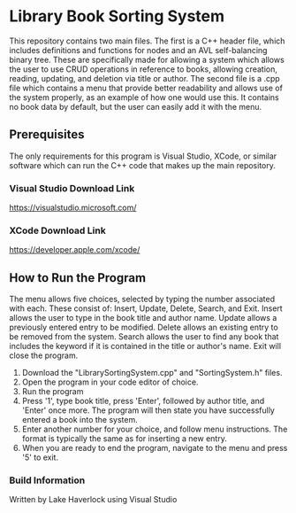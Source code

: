 # Library Book Sorting System

This repository contains two main files. The first is a C++ header file, which includes definitions and functions for nodes and an AVL self-balancing binary tree. These are specifically made for allowing a system which allows the user to use CRUD operations in reference to books, allowing creation, reading, updating, and deletion via title or author. The second file is a .cpp file which contains a menu that provide better readability and allows use of the system properly, as an example of how one would use this. It contains no book data by default, but the user can easily add it with the menu. 

## Prerequisites

The only requirements for this program is Visual Studio, XCode, or similar software which can run the C++ code that makes up the main repository. 

### Visual Studio Download Link
https://visualstudio.microsoft.com/

### XCode Download Link
https://developer.apple.com/xcode/

## How to Run the Program

The menu allows five choices, selected by typing the number associated with each. These consist of: Insert, Update, Delete, Search, and Exit. Insert allows the user to type in the book title and author name. Update allows a previously entered entry to be modified. Delete allows an existing entry to be removed from the system. Search allows the user to find any book that includes the keyword if it is contained in the title or author's name. Exit will close the program.

1. Download the "LibrarySortingSystem.cpp" and "SortingSystem.h" files.
2. Open the program in your code editor of choice.
3. Run the program
4. Press '1', type book title, press 'Enter', followed by author title, and 'Enter' once more. The program will then state you have successfully entered a book into the system.
5. Enter another number for your choice, and follow menu instructions. The format is typically the same as for inserting a new entry.
6. When you are ready to end the program, navigate to the menu and press '5' to exit.

### Build Information
Written by Lake Haverlock using Visual Studio
